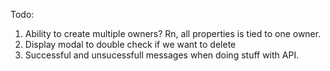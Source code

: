 Todo:
1. Ability to create multiple owners? Rn, all properties is tied to one owner.
2. Display modal to double check if we want to delete
3. Successful and unsucessfull messages when doing stuff with API.
